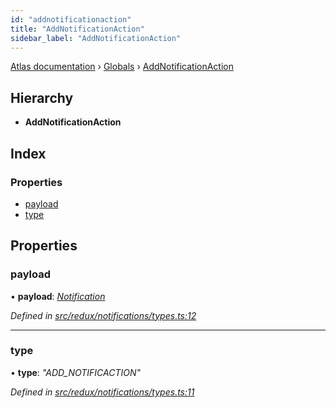 ```yaml
---
id: "addnotificationaction"
title: "AddNotificationAction"
sidebar_label: "AddNotificationAction"
---
```


[Atlas documentation](../index.md) › [Globals](../globals.md) › [AddNotificationAction](addnotificationaction.md)

## Hierarchy

* **AddNotificationAction**

## Index

### Properties

* [payload](addnotificationaction.md#payload)
* [type](addnotificationaction.md#type)

## Properties

###  payload

• **payload**: *[Notification](notification.md)*

*Defined in [src/redux/notifications/types.ts:12](https://github.com/chronark/atlas/blob/aa952e2/src/redux/notifications/types.ts#L12)*

___

###  type

• **type**: *"ADD_NOTIFICACTION"*

*Defined in [src/redux/notifications/types.ts:11](https://github.com/chronark/atlas/blob/aa952e2/src/redux/notifications/types.ts#L11)*
